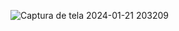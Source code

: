 ![Captura de tela 2024-01-21 203209](https://github.com/MaiconFerreira1/todolist/assets/116371744/c7853c32-0d34-4b8e-9f94-e561d176a016)
